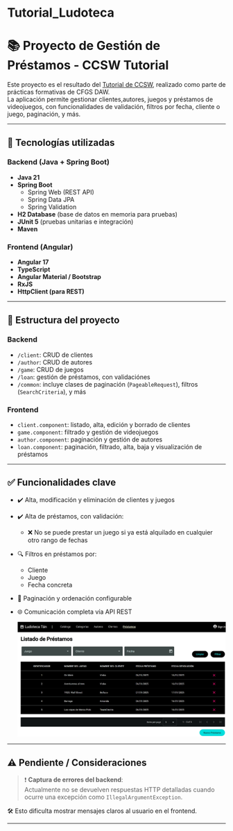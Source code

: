 # Tutorial_Ludoteca  
# 📚 Proyecto de Gestión de Préstamos - CCSW Tutorial

Este proyecto es el resultado del [Tutorial de CCSW](https://ccsw-csd.github.io/tutorial/), realizado como parte de prácticas formativas de CFGS DAW.  
La aplicación permite gestionar clientes,autores, juegos y préstamos de videojuegos, con funcionalidades de validación, filtros por fecha, cliente o juego, paginación, y más.

---

## 🚀 Tecnologías utilizadas

### Backend (Java + Spring Boot)
- **Java 21**
- **Spring Boot**
  - Spring Web (REST API)
  - Spring Data JPA
  - Spring Validation
- **H2 Database** (base de datos en memoria para pruebas)
- **JUnit 5** (pruebas unitarias e integración)
- **Maven**

### Frontend (Angular)
- **Angular 17**
- **TypeScript**
- **Angular Material / Bootstrap**
- **RxJS**
- **HttpClient (para REST)**

---

## 📂 Estructura del proyecto

### Backend
- `/client`: CRUD de clientes
- `/author`: CRUD de autores
- `/game`: CRUD de juegos
- `/loan`: gestión de préstamos, con validaciónes
- `/common`: incluye clases de paginación (`PageableRequest`), filtros (`SearchCriteria`), y más

### Frontend
- `client.component`: listado, alta, edición y borrado de clientes
- `game.component`: filtrado y gestión de videojuegos
- `author.component`: paginación y gestión de autores
- `loan.component`: paginación, filtrado, alta, baja y visualización de préstamos

---

## ✅ Funcionalidades clave

- ✔️ Alta, modificación y eliminación de clientes y juegos
- ✔️ Alta de préstamos, con validación:
  - ❌ No se puede prestar un juego si ya está alquilado en cualquier otro rango de fechas
- 🔍 Filtros en préstamos por:
  - Cliente
  - Juego
  - Fecha concreta
- 📄 Paginación y ordenación configurable
- 🌐 Comunicación completa vía API REST

  ![Listado de Préstamos](/Screenshots/Loans.png)


---

## ⚠️ Pendiente / Consideraciones

> ❗ **Captura de errores del backend**:  
Actualmente no se devuelven respuestas HTTP detalladas cuando ocurre una excepción como `IllegalArgumentException`.  
  
🛠️ Esto dificulta mostrar mensajes claros al usuario en el frontend.

---

